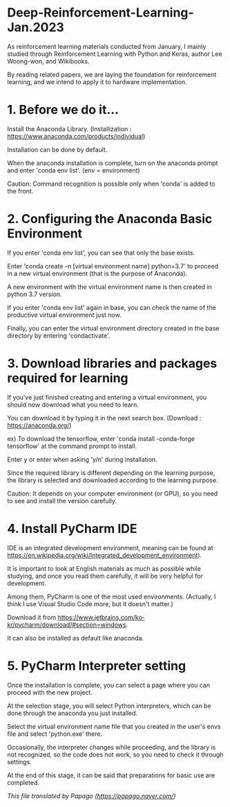# Deep-Reinforcement-Learning-Jan.2023

As reinforcement learning materials conducted from January, I mainly studied through Reinforcement Learning with Python and Keras, author Lee Woong-won, and Wikibooks.

By reading related papers, we are laying the foundation for reinforcement learning, and we intend to apply it to hardware implementation.

# 1. Before we do it...

Install the Anaconda Library. (Installization : https://www.anaconda.com/products/individual)

Installation can be done by default.

When the anaconda installation is complete, turn on the anaconda prompt and enter 'conda env list'. (env = environment)

Caution: Command recognition is possible only when 'conda' is added to the front.

# 2. Configuring the Anaconda Basic Environment

If you enter 'conda env list', you can see that only the base exists.

Enter 'conda create -n [virtual environment name] python=3.7' to proceed in a new virtual environment (that is the purpose of Anaconda).

A new environment with the virtual environment name is then created in python 3.7 version.

If you enter 'conda env list' again in base, you can check the name of the productive virtual environment just now.

Finally, you can enter the virtual environment directory created in the base directory by entering 'condactivate'.

# 3. Download libraries and packages required for learning

If you've just finished creating and entering a virtual environment, you should now download what you need to learn.

You can download it by typing it in the next search box. (Download : https://anaconda.org/)

ex) To download the tensorflow, enter 'conda install -conda-forge tensorflow' at the command prompt to install.

Enter y or enter when asking 'y/n' during installation.

Since the required library is different depending on the learning purpose, the library is selected and downloaded according to the learning purpose.

Caution: It depends on your computer environment (or GPU), so you need to see and install the version carefully.

# 4. Install PyCharm IDE

IDE is an integrated development environment, meaning can be found at https://en.wikipedia.org/wiki/Integrated_development_environment).

It is important to look at English materials as much as possible while studying, and once you read them carefully, it will be very helpful for development.

Among them, PyCharm is one of the most used environments. (Actually, I think I use Visual Studio Code more, but it doesn't matter.)

Download it from https://www.jetbrains.com/ko-kr/pycharm/download/#section=windows.

It can also be installed as default like anaconda.

# 5. PyCharm Interpreter setting

Once the installation is complete, you can select a page where you can proceed with the new project.

At the selection stage, you will select Python interpreters, which can be done through the anaconda you just installed.

Select the virtual environment name file that you created in the user's envs file and select 'python.exe' there.

Occasionally, the interpreter changes while proceeding, and the library is not recognized, so the code does not work, so you need to check it through settings.

At the end of this stage, it can be said that preparations for basic use are completed.

*This file translated by Papago (https://papago.naver.com/)*

